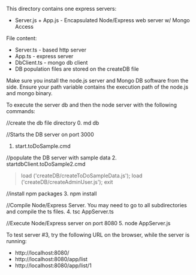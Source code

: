 This directory contains one express servers:
* Server.js + App.js - Encapsulated Node/Express web server w/ Mongo Access

File content:
* Server.ts - based http server
* App.ts - express server
* DbClient.ts - mongo db client
* DB population files are stored on the createDB file

Make sure you install the node.js server and Mongo DB software from the side.  Ensure your path variable contains the execution path of the node.js and mongo binary.

To execute the server db and then the node server with the following commands:

//create the db file directory
0. md db

//Starts the DB server on port 3000
1. start.toDoSample.cmd

//populate the DB server with sample data
2. startdbClient.toDoSample2.cmd
>load ('createDB/createToDoSampleData.js');
>load ('createDB/createAdminUser.js');
>exit

//install npm packages
3. npm install

//Compile Node/Express Server.  You may need to go to all subdirectories and compile the ts files.
4. tsc AppServer.ts

//Execute Node/Express server on port 8080
5. node AppServer.js 

To test server #3, try the following URL on the browser, while the server is running:
* http://localhost:8080/
* http://localhost:8080/app/list
* http://localhost:8080/app/list/1
